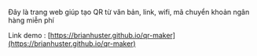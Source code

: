 Đây là trang web giúp tạo QR từ văn bản, link, wifi, mã chuyển khoản ngân hàng miễn phí

Link demo : [https://brianhuster.github.io/qr-maker](https://brianhuster.github.io/qr-maker)
